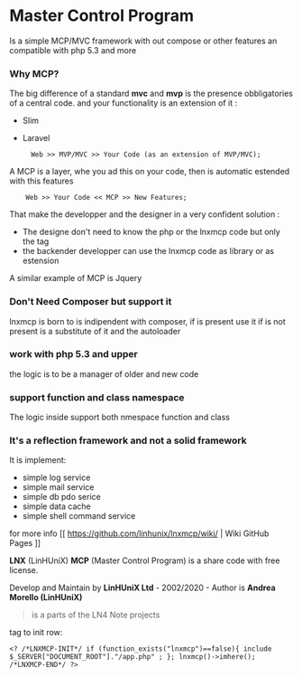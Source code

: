 Master Control Program
=========================
Is a simple MCP/MVC framework with out compose or other features an compatible with php 5.3 and more 

### Why MCP? ###
The big difference of a standard **mvc** and **mvp** is the presence obbligatories of a central code.
and your functionality is an extension of it :
- Slim 
- Laravel

        Web >> MVP/MVC >> Your Code (as an extension of MVP/MVC);

A MCP is a layer, whe you ad this on your code, then is automatic estended with this features

        Web >> Your Code << MCP >> New Features;
    
That make the developper and the designer in a very confident solution :
- The designe don't need to know the php or the lnxmcp code but only the tag 
- the backender developper can use the lnxmcp code as library or as estension
 
 A similar example of MCP is Jquery 

### Don't Need Composer but support it ###
lnxmcp is born to is indipendent with composer, if is present use it 
if is not present is a substitute of it and the autoloader 

### work with php 5.3 and upper ##
the logic is to be a manager of older and new code 

### support function and class namespace ###
The logic inside support both nmespace function and class

### It's a reflection framework and not a solid framework ###

  It is implement:
 - simple log service 
 - simple mail service 
 - simple db pdo serice 
 - simple data cache 
 - simple shell command service 
 
 for more info [[ https://github.com/linhunix/lnxmcp/wiki/ | Wiki GitHub Pages ]] 

 
**LNX** (LinHUniX) **MCP** (Master Control Program) is a share code with free license.
 
Develop and Maintain by **LinHUniX Ltd**  - 2002/2020  - Author is **Andrea Morello (LinHUniX)**

> is a parts of the LN4 Note projects 


  
   
tag to init row:

    <? /*LNXMCP-INIT*/ if (function_exists("lnxmcp")==false){ include $_SERVER["DOCUMENT_ROOT"]."/app.php" ; }; lnxmcp()->imhere(); /*LNXMCP-END*/ ?>
